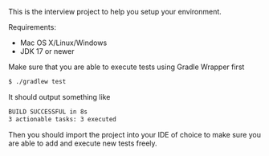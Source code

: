 This is the interview project to help you setup your environment.

Requirements:
* Mac OS X/Linux/Windows
* JDK 17 or newer

Make sure that you are able to  execute tests using Gradle Wrapper first
```bash
$ ./gradlew test
```

It should output something like
```bash
BUILD SUCCESSFUL in 8s
3 actionable tasks: 3 executed
```

Then you should import the project into your IDE of choice to make sure you are able to add and execute new tests freely.

